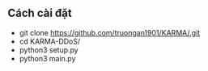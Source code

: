 ## Cách cài đặt
- git clone https://github.com/truongan1901/KARMA/.git
- cd KARMA-DDoS/
- python3 setup.py
- python3 main.py

